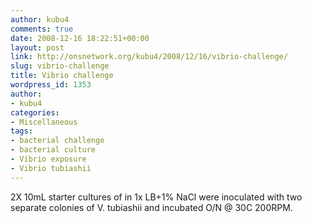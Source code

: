 ```yaml
---
author: kubu4
comments: true
date: 2008-12-16 18:22:51+00:00
layout: post
link: http://onsnetwork.org/kubu4/2008/12/16/vibrio-challenge/
slug: vibrio-challenge
title: Vibrio challenge
wordpress_id: 1353
author:
- kubu4
categories:
- Miscellaneous
tags:
- bacterial challenge
- bacterial culture
- Vibrio exposure
- Vibrio tubiashii
---
```


2X 10mL starter cultures of in 1x LB+1% NaCl were inoculated with two separate colonies of V. tubiashii and incubated O/N @ 30C 200RPM.
